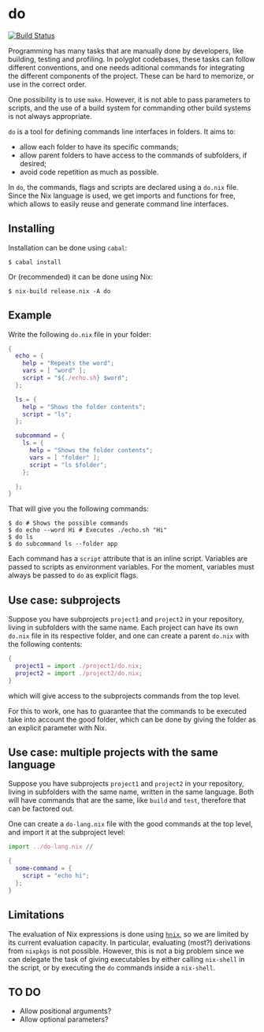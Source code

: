# do

[![Build Status](https://travis-ci.com/guaraqe/do.svg?branch=master)](https://travis-ci.com/guaraqe/do)

Programming has many tasks that are manually done by developers, like building, testing and profiling.
In polyglot codebases, these tasks can follow different conventions, and one needs aditional commands for integrating the different components of the project.
These can be hard to memorize, or use in the correct order.

One possibility is to use `make`. However, it is not able to pass parameters to scripts, and the use of a build system for commanding other build systems is not always appropriate.

`do` is a tool for defining commands line interfaces in folders.
It aims to:

- allow each folder to have its specific commands;
- allow parent folders to have access to the commands of subfolders, if desired;
- avoid code repetition as much as possible.

In `do`, the commands, flags and scripts are declared using a `do.nix` file.
Since the Nix language is used, we get imports and functions for free, which allows to easily reuse and generate command line interfaces.

## Installing

Installation can be done using `cabal`:

```
$ cabal install
```

Or (recommended) it can be done using Nix:

```
$ nix-build release.nix -A do
```

## Example

Write the following `do.nix` file in your folder:

```nix
{
  echo = {
    help = "Repeats the word";
    vars = [ "word" ];
    script = "${./echo.sh} $word";
  };

  ls = {
    help = "Shows the folder contents";
    script = "ls";
  };

  subcommand = {
    ls = {
      help = "Shows the folder contents";
      vars = [ "folder" ];
      script = "ls $folder";
    };

  };
}
```

That will give you the following commands:

```
$ do # Shows the possible commands
$ do echo --word Hi # Executes ./echo.sh "Hi"
$ do ls
$ do subcommand ls --folder app
```

Each command has a `script` attribute that is an inline script.
Variables are passed to scripts as environment variables.
For the moment, variables must always be passed to `do` as explicit flags.

## Use case: subprojects

Suppose you have subprojects `project1` and `project2` in your repository, living in subfolders with the same name.
Each project can have its own `do.nix` file in its respective folder, and one can create a parent `do.nix` with the following contents:

```nix
{
  project1 = import ./project1/do.nix;
  project2 = import ./project2/do.nix;
}
```

which will give access to the subprojects commands from the top level.

For this to work, one has to guarantee that the commands to be executed take into account the good folder, which can be done by giving the folder as an explicit parameter with Nix.

## Use case: multiple projects with the same language

Suppose you have subprojects `project1` and `project2` in your repository, living in subfolders with the same name, written in the same language.
Both will have commands that are the same, like `build` and `test`, therefore that can be factored out.

One can create a `do-lang.nix` file with the good commands at the top level, and import it at the subproject level:

```nix
import ../do-lang.nix //

{
  some-command = {
    script = "echo hi";
  };
}
```

## Limitations

The evaluation of Nix expressions is done using [`hnix`](https://github.com/haskell-nix/hnix), so we are limited by its current evaluation capacity.
In particular, evaluating (most?) derivations from `nixpkgs` is not possible.
However, this is not a big problem since we can delegate the task of giving executables by either calling `nix-shell` in the script, or by executing the `do` commands inside a `nix-shell`.

## TO DO

- Allow positional arguments?
- Allow optional parameters?
